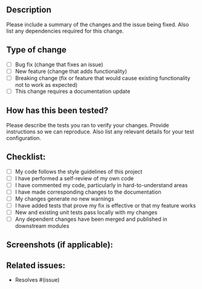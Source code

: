 ## Description
Please include a summary of the changes and the issue being fixed.
Also list any dependencies required for this change.

## Type of change
- [ ] Bug fix (change that fixes an issue)
- [ ] New feature (change that adds functionality)
- [ ] Breaking change (fix or feature that would cause existing functionality not to work as expected)
- [ ] This change requires a documentation update

## How has this been tested?
Please describe the tests you ran to verify your changes.
Provide instructions so we can reproduce. Also list any relevant details for your test configuration.

## Checklist:
- [ ] My code follows the style guidelines of this project
- [ ] I have performed a self-review of my own code
- [ ] I have commented my code, particularly in hard-to-understand areas
- [ ] I have made corresponding changes to the documentation
- [ ] My changes generate no new warnings
- [ ] I have added tests that prove my fix is effective or that my feature works
- [ ] New and existing unit tests pass locally with my changes
- [ ] Any dependent changes have been merged and published in downstream modules

## Screenshots (if applicable):

## Related issues:
- Resolves #(issue)